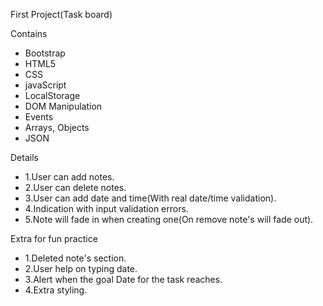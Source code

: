 First Project(Task board)

Contains
- Bootstrap
- HTML5
- CSS
- javaScript
- LocalStorage
- DOM Manipulation
- Events
- Arrays, Objects
- JSON

Details

- 1.User can add notes.
- 2.User can delete notes.
- 3.User can add date and time(With real date/time validation).
- 4.Indication with input validation errors.
- 5.Note will fade in when creating one(On remove note's will fade out).

Extra for fun practice
- 1.Deleted note's section.
- 2.User help on typing date.
- 3.Alert when the goal Date for the task reaches.
- 4.Extra styling.


